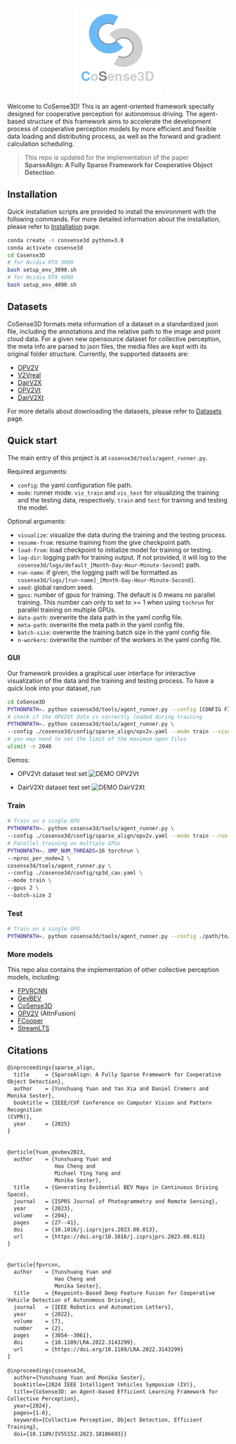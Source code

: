 
<p align="center">
  <img src="docs/_static/imgs/cosense_logo.png" />
</p>

Welcome to CoSense3D! This is an agent-oriented framework specially designed for cooperative perception for autonomous driving.
The agent-based structure of this framework aims to accelerate the development process of cooperative perception models by 
more efficient and flexible data loading and distributing process, as well as the forward and gradient calculation scheduling.

> This repo is updated for the implementation of the paper __SparseAlign: A Fully Sparse Framework for Cooperative Object Detection__

## Installation
Quick installation scripts are provided to install the environment with the following commands. 
For more detailed information about the installation, please refer to [Installation](docs/md/installation.md) page.
```bash
conda create -n consense3d python=3.8
conda activate cosense3d
cd Cosense3D 
# for Nvidia RTX 3090
bash setup_env_3090.sh
# for Nvidia RTX 4090
bash setup_env_4090.sh
```

## Datasets
CoSense3D formats meta information of a dataset in a standardized json file, 
including the annotations and the relative path to the image and point cloud data.
For a given new opensource dataset for collective perception, the meta info are parsed to json files, 
the media files are kept with its original folder structure. Currently, the supported datasets are:
- [OPV2V](https://mobility-lab.seas.ucla.edu/opv2v/)
- [V2Vreal](https://mobility-lab.seas.ucla.edu/v2v4real/)
- [DairV2X](https://air.tsinghua.edu.cn/DAIR-V2X/english/index.html)
- [OPV2Vt](https://data.uni-hannover.de/vault/ikg/yuan/cosense3d/OPV2Vt/)
- [DairV2Xt](https://data.uni-hannover.de/vault/ikg/yuan/cosense3d/DairV2Xt/)

For more details about downloading the datasets, please refer to [Datasets](docs/md/prepare_data.md) page.

## Quick start
The main entry of this project is at ```cosense3d/tools/agent_runner.py```. 

Required arguments: 
- ```config```: the yaml configuration file path.
- ```mode```: runner mode. ```vis_train``` and ```vis_test``` for visualizing the training and the testing data, respectively. 
```train``` and ```test``` for training and testing the model.

Optional arguments:
- ```visualize```: visualize the data during the training and the testing process.
- ```resume-from```: resume training from the give checkpoint path.
- ```load-from```: load checkpoint to initialize model for training or testing.
- ```log-dir```: logging path for training output. If not provided, it will log to the 
```cosense3d/logs/default_[Month-Day-Hour-Minute-Second]``` path.
- ```run-name```: if given, the logging path will be formatted as ```cosense3d/logs/[run-name]_[Month-Day-Hour-Minute-Second]```.
- ```seed```: global random seed.
- ```gpus```: number of gpus for training. The default is 0 means no parallel training. This number can only to set to >= 1 
when using ```tochrun``` for parallel training on multiple GPUs.
- ```data-path```: overwrite the data path in the yaml config file.
- ```meta-path```: overwrite the meta path in the yaml config file.
- ```batch-size```: overwrite the training batch size in the yaml config file.
- ```n-workers```: overwrite the number of the workers in the yaml config file.

### GUI
Our framework provides a graphical user interface for interactive visualization of the data and the training and testing process.
To have a quick look into your dataset, run 
```bash
cd CoSense3D 
PYTHONPATH=. python cosense3d/tools/agent_runner.py --config [CONFIG FILE] --mode [vis_train | vis_test]
# check if the OPV2Vt data is correctly loaded during training
PYTHONPATH=. python cosense3d/tools/agent_runner.py \
--config ./cosense3d/config/sparse_align/opv2v.yaml --mode train --visualize
# you may need to set the limit of the maximum open files 
ulimit -n 2048
```
Demos:
- OPV2Vt dataset test set
![DEMO OPV2Vt](docs/_static/imgs/opv2vt.gif)

- DairV2Xt dataset test set
![DEMO DairV2Xt](docs/_static/imgs/dairv2xt.gif)

### Train
```bash
# Train on a single GPU
PYTHONPATH=. python cosense3d/tools/agent_runner.py \
--config ./cosense3d/config/sparse_align/opv2v.yaml --mode train --run-name sa-opv2v
# Parallel training on multiple GPUs
PYTHONPATH=. OMP_NUM_THREADS=16 torchrun \
--nproc_per_node=2 \
cosense3d/tools/agent_runner.py \
--config ./cosense3d/config/sp3d_cav.yaml \
--mode train \
--gpus 2 \
--batch-size 2
```
### Test
```bash
# Train on a single GPU
PYTHONPATH=. python cosense3d/tools/agent_runner.py --config ./path/to/config/file.yaml --mode test --load-from path/to/ckpt.pth
```

### More models
This repo also contains the implementation of other collective perception models, including:
- [FPVRCNN](https://github.com/YuanYunshuang/FPV_RCNN)
- [GevBEV](https://github.com/YuanYunshuang/GevBEV)
- [CoSense3D](https://github.com/YuanYunshuang/CoSense3D)
- [OPV2V](https://github.com/DerrickXuNu/OpenCOOD) (AttnFusion)
- [FCooper](https://github.com/Aug583/F-COOPER)
- [StreamLTS](https://github.com/YuanYunshuang/CoSense3D)


## Citations

```
@inproceedings{sparse_align,
  title     = {SparseAlign: A Fully Sparse Framework for Cooperative Object Detection},
  author    = {Yunshuang Yuan and Yan Xia and Daniel Cremers and Monika Sester},
  booktitle = {IEEE/CVF Conference on Computer Vision and Pattern Recognition
(CVPR)},
  year      = {2025}
}


@article{Yuan_gevbev2023,
  author    = {Yunshuang Yuan and
               Hao Cheng and
               Michael Ying Yang and
               Monika Sester},
  title     = {Generating Evidential BEV Maps in Continuous Driving Space},
  journal   = {ISPRS Journal of Photogrammetry and Remote Sensing},
  year      = {2023},
  volume    = {204},
  pages     = {27--41},
  doi       = {10.1016/j.isprsjprs.2023.08.013},
  url       = {https://doi.org/10.1016/j.isprsjprs.2023.08.013}
}


@article{fpvrcnn,
  author    = {Yunshuang Yuan and
               Hao Cheng and
               Monika Sester},
  title     = {Keypoints-Based Deep Feature Fusion for Cooperative Vehicle Detection of Autonomous Driving},
  journal   = {IEEE Robotics and Automation Letters},
  year      = {2022},
  volume    = {7},
  number    = {2},
  pages     = {3054--3061},
  doi       = {10.1109/LRA.2022.3143299},
  url       = {https://doi.org/10.1109/LRA.2022.3143299}
}
  
@inproceedings{cosense3d,
  author={Yunshuang Yuan and Monika Sester},
  booktitle={2024 IEEE Intelligent Vehicles Symposium (IV)}, 
  title={CoSense3D: an Agent-based Efficient Learning Framework for Collective Perception}, 
  year={2024},
  pages={1-6},
  keywords={Collective Perception, Object Detection, Efficient Training},
  doi={10.1109/IV55152.2023.10186693}}

```